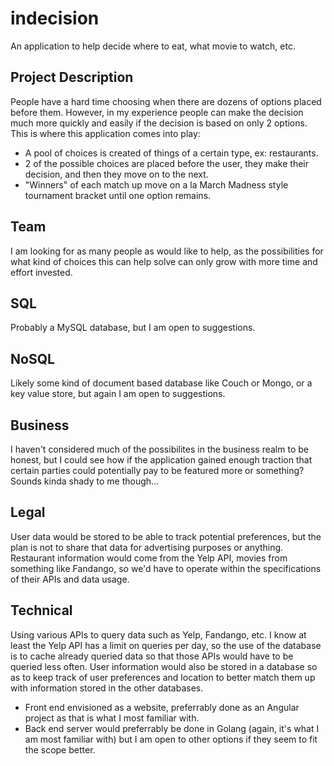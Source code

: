# indecision
An application to help decide where to eat, what movie to watch, etc.

## Project Description
People have a hard time choosing when there are dozens of options placed before them. However, in my experience people can make the decision much more quickly and easily if the decision is based on only 2 options. This is where this application comes into play:
 - A pool of choices is created of things of a certain type, ex: restaurants.
 - 2 of the possible choices are placed before the user, they make their decision, and then they move on to the next. 
 - "Winners" of each match up move on a la March Madness style tournament bracket until one option remains.
 
## Team
I am looking for as many people as would like to help, as the possibilities for what kind of choices this can help solve can only grow with more time and effort invested.

## SQL
Probably a MySQL database, but I am open to suggestions.

## NoSQL
Likely some kind of document based database like Couch or Mongo, or a key value store, but again I am open to suggestions.

## Business
I haven't considered much of the possibilites in the business realm to be honest, but I could see how if the application gained enough traction that certain parties could potentially pay to be featured more or something? Sounds kinda shady to me though...

## Legal
User data would be stored to be able to track potential preferences, but the plan is not to share that data for advertising purposes or anything. Restaurant information would come from the Yelp API, movies from something like Fandango, so we'd have to operate within the specifications of their APIs and data usage.

## Technical
Using various APIs to query data such as Yelp, Fandango, etc. I know at least the Yelp API has a limit on queries per day, so the use of the database is to cache already queried data so that those APIs would have to be queried less often. User information would also be stored in a database so as to keep track of user preferences and location to better match them up with information stored in the other databases.
 - Front end envisioned as a website, preferrably done as an Angular project as that is what I most familiar with.
 - Back end server would preferrably be done in Golang (again, it's what I am most familiar with) but I am open to other options if they seem to fit the scope better.

